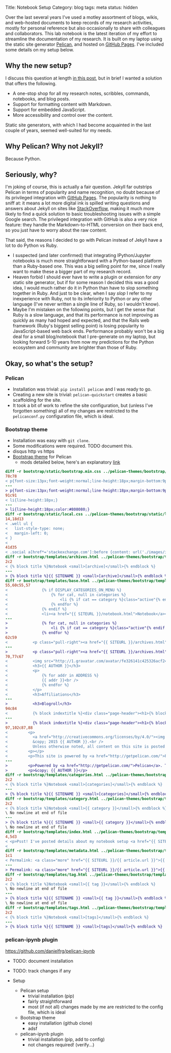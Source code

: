 Title: Notebook Setup
Category: blog
tags: meta
status: hidden

Over the last several years I've used a motley assortment of blogs, wikis, and web-hosted documents to keep records of my research activities, mostly for personal reference but also occasionally to share with colleagues and collaborators.
This lab notebook is the latest iteration of my effort to streamline the documentation of my research.
It is built on my laptop using the static site generator [Pelican][], and hosted on [GitHub Pages][].
I've included some details on my setup below.

## Why the new setup?

I discuss this question at length [in this post]({filename}/2015-11-17-setup-motivation.md), but in brief I wanted a solution that offers the following.

- A one-stop shop for all my research notes, scribbles, commands, notebooks, and blog posts.
- Support for formatting content with Markdown.
- Support for embedded JavaScript.
- More accessibility and control over the content.

Static site generators, with which I had become acquainted in the last couple of years, seemed well-suited for my needs.

## Why Pelican? Why not Jekyll?

Because Python.

## Seriously, why?

I'm joking of course, this is actually a fair question.
Jekyll far outstrips Pelican in terms of popularity and name recognition, no doubt because of its privileged integration with [GitHub Pages][].
The popularity is nothing to sniff at: it means a lot more digital ink is spilled writing questions and answers about Jekyll on sites like [StackOverflow][], making it much more likely to find a quick solution to basic troubleshooting issues with a simple Google search.
The privileged integration with GitHub is also a very nice feature: they handle the Markdown-to-HTML conversion on their back end, so you just have to worry about the raw content. 

That said, the reasons I decided to go with Pelican instead of Jekyll have a lot to do Python vs Ruby.

- I suspected (and later confirmed) that integrating IPython/Jupyter notebooks is much more straightforward with a Python-based platform than a Ruby-based one.
  This was a big selling point for me, since I really want to make these a bigger part of my research record.
- Heaven forbid I should ever have to write a plugin or extension for *any* static site generator, but if for some reason I decided this was a good idea, I would much rather do it in Python than have to slop something together in Ruby.
  And just to be clear, when I say *slop* I refer to my inexperience with Ruby, not to its inferiority to Python or any other language (I've never written a single line of Ruby, so I wouldn't know).
- Maybe I'm mistaken on the following points, but I get the sense that Ruby is a slow language, and that its performance is not improving as quickly as many had hoped and expected, and that the Rails web framework (Ruby's biggest selling point) is losing popularity to JavaScript-based web back ends.
  Performance probably won't be a big deal for a small blog/notebook that I pre-generate on my laptop, but looking forward 5-10 years from now my predictions for the Python ecosystem and community are brighter than those of Ruby.

## Okay, so what's the setup?

### Pelican

- Installation was trivial: `pip install pelican` and I was ready to go.
- Creating a new site is trivial: `pelican-quickstart` creates a basic scaffolding for the site.
- It took a bit of work to refine the site configuration, but (unless I've forgotten something) all of my changes are restricted to the `pelicanconf.py` configuration file, which is ideal.

### Bootstrap theme

- Installation was easy with `git clone`.
- Some modifications were required. TODO document this.
- disqus http vs https
- [Bootstrap theme](https://github.com/getpelican/pelican-themes) for Pelican
    - mods detailed below, here's an explanatory [link](https://github.com/getpelican/pelican/issues/816)
```diff
diff -r bootstrap/static/bootstrap.min.css ../pelican-themes/bootstrap/static/bootstrap.min.css
78c78
< p{font-size:13px;font-weight:normal;line-height:18px;margin-bottom:9px;}p small{font-size:11px;}
---
> p{font-size:13px;font-weight:normal;line-height:18px;margin-bottom:9px;}p small{font-size:11px;color:#bfbfbf;}
91c91
< li{line-height:18px;}
---
> li{line-height:18px;color:#808080;}
diff -r bootstrap/static/local.css ../pelican-themes/bootstrap/static/local.css
14,18d13
< .well ul {
< 	list-style-type: none;
< 	margin-left: 0;
< }
< 
41d35
< .social a[href*='stackexchange.com']:before {content: url('./images/icons/stackoverflow.png'); margin-right: 2px; vertical-align: -3px;}
diff -r bootstrap/templates/archives.html ../pelican-themes/bootstrap/templates/archives.html
2c2
< {% block title %}Notebook <small>[archive]</small>{% endblock %}
---
> {% block title %}{{ SITENAME }} <small>[archive]</small>{% endblock %}
diff -r bootstrap/templates/base.html ../pelican-themes/bootstrap/templates/base.html
55,60c55,57
< 				{% if DISPLAY_CATEGORIES_ON_MENU %}
< 					{% for cat, null in categories %}
< 						<li {% if cat == category %}class="active"{% endif %}><a href="{{ SITEURL }}/{{ cat.url }}">{{ cat }}</a></li>
< 					{% endfor %}
< 				{% endif %}
< 				<li><a href="{{ SITEURL }}/notebook.html">Notebook</a></li>
---
> 				{% for cat, null in categories %}
> 					<li {% if cat == category %}class="active"{% endif %}><a href="{{ SITEURL }}/{{ cat.url }}">{{ cat }}</a></li>
> 				{% endfor %}
62c59
< 			<p class="pull-right"><a href="{{ SITEURL }}/archives.html">[archives]</a> <a href="{{ SITEURL }}/categories.html">[categories]</a> <a href="{{ SITEURL }}/tags.html">[tags]</a></p>
---
> 			<p class="pull-right"><a href="{{ SITEURL }}/archives.html">[archives]</a> <a href="{{ SITEURL }}/tags.html">[tags]</a></p>
70,77c67
< 			<img src="http://1.gravatar.com/avatar/fe326141c425326acf247aef9c475c03?size=180" alt="Daniel Standage" />
< 			<h3>{{ AUTHOR }}</h3>
< 			<p>
< 				{% for addr in ADDRESS %}
< 				{{ addr }}<br />
< 				{% endfor %}
< 			</p>
< 			<h3>Affiliations</h3>
---
> 			<h3>Blogroll</h3>
94c84
< 			{% block indextitle %}<div class="page-header"><h1>{% block title %} Notebook {% endblock %}</h1></div>{% endblock %}
---
> 			{% block indextitle %}<div class="page-header"><h1>{% block title %} {{ self.windowtitle() }} {% endblock %}</h1></div>{% endblock %}
97,102c87,88
< 		  <p>
< 			<a href="http://creativecommons.org/licenses/by/4.0/"><img src="{{ SITEURL }}/images/cc-by-88x31.png" alt="CC BY 4.0" /></a><br />
< 		    &copy; 2015 {{ AUTHOR }}.<br />
< 			Unless otherwise noted, all content on this site is posted under a <a href="http://creativecommons.org/licenses/by/4.0/">CC BY license</a>.</p>
< 		  <p></p>
< 		  <p>This site is powered by <a href="http://getpelican.com/">Pelican</a>, its theme based on <a href="http://twitter.github.com/bootstrap/">Twitter Bootstrap</a>.</p>
---
> 		  <p>Powered by <a href="http://getpelican.com/">Pelican</a>. Theme based on <a href="http://twitter.github.com/bootstrap/">Twitter Bootstrap</a>.</p>
> 		  <p>&copy; {{ AUTHOR }}</p>
diff -r bootstrap/templates/categories.html ../pelican-themes/bootstrap/templates/categories.html
2c2
< {% block title %}Notebook <small>[categories]</small>{% endblock %}
---
> {% block title %}{{ SITENAME }} <small>[categories]</small>{% endblock %}
diff -r bootstrap/templates/category.html ../pelican-themes/bootstrap/templates/category.html
2c2
< {% block title %}Notebook <small>{{ category }}</small>{% endblock %}
\ No newline at end of file
---
> {% block title %}{{ SITENAME }} <small>{{ category }}</small>{% endblock %}
\ No newline at end of file
diff -r bootstrap/templates/index.html ../pelican-themes/bootstrap/templates/index.html
4,5d3
< <p>Psst! I've posted details about my notebook setup <a href="{{ SITEURL }}/pages/setup.html">here</a>.</p>
< 
diff -r bootstrap/templates/metadata.html ../pelican-themes/bootstrap/templates/metadata.html
1c1
< Permalink: <a class="more" href="{{ SITEURL }}/{{ article.url }}">{{ article.locale_date }}</a>
---
> Permalink: <a class="more" href="{{ SITEURL }}/{{ article.url }}">{{ article.date }}</a>
diff -r bootstrap/templates/tag.html ../pelican-themes/bootstrap/templates/tag.html
2c2
< {% block title %}Notebook <small>{{ tag }}</small>{% endblock %}
\ No newline at end of file
---
> {% block title %}{{ SITENAME }} <small>{{ tag }}</small>{% endblock %}
\ No newline at end of file
diff -r bootstrap/templates/tags.html ../pelican-themes/bootstrap/templates/tags.html
2c2
< {% block title %}Notebook <small>[tags]</small>{% endblock %}
---
> {% block title %}{{ SITENAME }} <small>[tags]</small>{% endblock %}
```

### pelican-ipynb plugin

https://github.com/danielfrg/pelican-ipynb

- TODO: document installation
- TODO: track changes if any

- Setup
    - Pelican setup
        - trivial installation (pip)
        - fairly straightforward
        - most (if not all) changes made by me are restricted to the config file, which is ideal
    - Bootstrap theme
        - easy installation (github clone)
        - adsf
    - pelican-ipynb plugin
        - trivial installation (pip, add to config)
        - not changes required! (verify...)


[Pelican]: http://blog.getpelican.com/
[GitHub Pages]: http://pages.github.com
[StackOverflow]: http://stackoverflow.com
